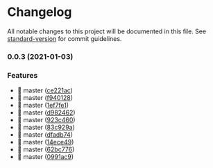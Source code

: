 # Changelog

All notable changes to this project will be documented in this file. See [standard-version](https://github.com/conventional-changelog/standard-version) for commit guidelines.

### 0.0.3 (2021-01-03)


### Features

* 🎸 master ([ce221ac](https://github.com/chenjiajing23/good-cli/commit/ce221acf810b01f413b8189317a47c4f2b03b627))
* 🎸 master ([f940128](https://github.com/chenjiajing23/good-cli/commit/f9401289def9cdad4ada94f5042e68d54e0d2342))
* 🎸 master ([1ef7fe1](https://github.com/chenjiajing23/good-cli/commit/1ef7fe1983ba56f6a46206ac3251143d2603baae))
* 🎸 master ([d982462](https://github.com/chenjiajing23/good-cli/commit/d982462894a30e870179a56abffa9a3e5400a8ba))
* 🎸 master ([923c460](https://github.com/chenjiajing23/good-cli/commit/923c4602108430f15a7568282ab2a97d719e1442))
* 🎸 master ([83c929a](https://github.com/chenjiajing23/good-cli/commit/83c929a68d2f9a12adf6a1d6470a326bcd71f2d9))
* 🎸 master ([dfadb74](https://github.com/chenjiajing23/good-cli/commit/dfadb7476dda27dfd7778b9177f115640437ba70))
* 🎸 master ([14ece49](https://github.com/chenjiajing23/good-cli/commit/14ece49f9a61bfbf409246877af70f834149d5a0))
* 🎸 master ([62bc776](https://github.com/chenjiajing23/good-cli/commit/62bc7766e86bcd5f1af52e48403d09b9b2f0d45e))
* 🎸 master ([0991ac9](https://github.com/chenjiajing23/good-cli/commit/0991ac927bf57fb08271e2c41fa3dcfdaf1694a3))
